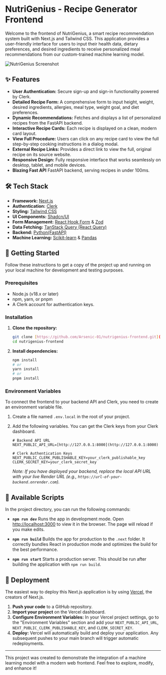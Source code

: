 # NutriGenius - Recipe Generator Frontend

Welcome to the frontend of NutriGenius, a smart recipe recommendation system built with Next.js and Tailwind CSS. This application provides a user-friendly interface for users to input their health data, dietary preferences, and desired ingredients to receive personalized meal recommendations from our custom-trained machine learning model.

![NutriGenius Screenshot](https://i.postimg.cc/X7xYX6b1/nutrigenius.png)

## ✨ Features

- **User Authentication:** Secure sign-up and sign-in functionality powered by Clerk.
- **Detailed Recipe Form:** A comprehensive form to input height, weight, desired ingredients, allergies, meal type, weight goal, and diet preferences.
- **Dynamic Recommendations:** Fetches and displays a list of personalized recipes from the FastAPI backend.
- **Interactive Recipe Cards:** Each recipe is displayed on a clean, modern card layout.
- **View Full Procedure:** Users can click on any recipe card to view the full step-by-step cooking instructions in a dialog modal.
- **External Recipe Links:** Provides a direct link to view the full, original recipe on its source website.
- **Responsive Design:** Fully responsive interface that works seamlessly on desktop, tablet, and mobile devices.
- **Blazing Fast API** FastAPI backend, serving recipes in under 100ms.

## 🛠️ Tech Stack

- **Framework:** [Next.js](https://nextjs.org/)
- **Authentication:** [Clerk](https://clerk.com/)
- **Styling:** [Tailwind CSS](https://tailwindcss.com/)
- **UI Components:** [Shadcn/UI](https://ui.shadcn.com/)
- **Form Management:** [React Hook Form](https://react-hook-form.com/) & [Zod](https://zod.dev/)
- **Data Fetching:** [TanStack Query (React Query)](https://tanstack.com/query/latest)
- **Backend:** [Python(FastAPI)](https://fastapi.tiangolo.com/)
- **Machine Learning:** [Scikit-learn](https://scikit-learn.org/stable/) & [Pandas](https://pandas.pydata.org/)

## 🚀 Getting Started

Follow these instructions to get a copy of the project up and running on your local machine for development and testing purposes.

### Prerequisites

- Node.js (v18.x or later)
- npm, yarn, or pnpm
- A Clerk account for authentication keys.

### Installation

1.  **Clone the repository:**

    ```bash
    git clone [https://github.com/Arsenic-01/nutrigenius-frontend.git](https://github.com/Arsenic-01/nutrigenius-frontend.git)
    cd nutrigenius-frontend
    ```

2.  **Install dependencies:**
    ```bash
    npm install
    # or
    yarn install
    # or
    pnpm install
    ```

### Environment Variables

To connect the frontend to your backend API and Clerk, you need to create an environment variable file.

1.  Create a file named `.env.local` in the root of your project.
2.  Add the following variables. You can get the Clerk keys from your Clerk dashboard.

    ```
    # Backend API URL
    NEXT_PUBLIC_API_URL=[http://127.0.0.1:8000](http://127.0.0.1:8000)

    # Clerk Authentication Keys
    NEXT_PUBLIC_CLERK_PUBLISHABLE_KEY=your_clerk_publishable_key
    CLERK_SECRET_KEY=your_clerk_secret_key
    ```

    _Note: If you have deployed your backend, replace the local API URL with your live Render URL (e.g., `https://url-of-your-backend.onrender.com`)._

## 📜 Available Scripts

In the project directory, you can run the following commands:

- **`npm run dev`**
  Runs the app in development mode. Open [http://localhost:3000](http://localhost:3000) to view it in the browser. The page will reload if you make edits.

- **`npm run build`**
  Builds the app for production to the `.next` folder. It correctly bundles React in production mode and optimizes the build for the best performance.

- **`npm run start`**
  Starts a production server. This should be run after building the application with `npm run build`.

## 🚢 Deployment

The easiest way to deploy this Next.js application is by using [Vercel](https://vercel.com/), the creators of Next.js.

1.  **Push your code** to a GitHub repository.
2.  **Import your project** on the Vercel dashboard.
3.  **Configure Environment Variables:** In your Vercel project settings, go to the "Environment Variables" section and add your `NEXT_PUBLIC_API_URL`, `NEXT_PUBLIC_CLERK_PUBLISHABLE_KEY`, and `CLERK_SECRET_KEY`.
4.  **Deploy:** Vercel will automatically build and deploy your application. Any subsequent pushes to your main branch will trigger automatic redeployments.

---

This project was created to demonstrate the integration of a machine learning model with a modern web frontend. Feel free to explore, modify, and enhance it!
